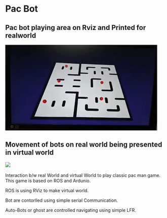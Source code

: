 # Pac Bot

## Pac bot playing area on Rviz and Printed for realworld
![](3-D-Board.gif)

## Movement of bots on real world being presented in virtual world
![](Work-done.gif)



Interaction b/w real World and virtual World to play classic pac man game. This game is based on ROS and Ardunio.

ROS is using RViz to make virtual world.

Bot are contorlled using simple serial Communication.

Auto-Bots or ghost are controlled navigating using simple LFR.



